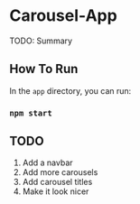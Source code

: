 # Carousel-App

TODO: Summary
## How To Run

In the `app` directory, you can run:

### `npm start`

## TODO

1. Add a navbar
2. Add more carousels
3. Add carousel titles
4. Make it look nicer
